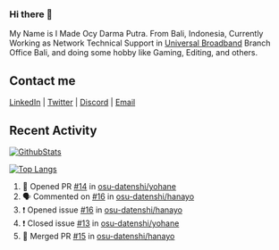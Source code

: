 ### Hi there 👋

My Name is I Made Ocy Darma Putra. From Bali, Indonesia, Currently Working as Network Technical Support in [Universal Broadband](https://universal.net.id) Branch Office Bali, and doing some hobby like Gaming, Editing, and others.

## Contact me

[LinkedIn](https://linkedin.com/in/troke) | [Twitter](https://twitter.com/darma_ochi) | [Discord](https://link.troke.id/discord) | <a href="mailto:ochi@troke.id">Email</a> 

## Recent Activity

[![GithubStats](https://github-readme-stats.vercel.app/api?username=troke12&show_icons=true)](https://github.com/troke12)

[![Top Langs](https://github-readme-stats.vercel.app/api/top-langs/?username=troke12&layout=compact)](https://github.com/anuraghazra/github-readme-stats)

<!--START_SECTION:activity-->
1. 💪 Opened PR [#14](https://github.com/osu-datenshi/yohane/pull/14) in [osu-datenshi/yohane](https://github.com/osu-datenshi/yohane)
2. 🗣 Commented on [#16](https://github.com/osu-datenshi/hanayo/issues/16) in [osu-datenshi/hanayo](https://github.com/osu-datenshi/hanayo)
3. ❗️ Opened issue [#16](https://github.com/osu-datenshi/hanayo/issues/16) in [osu-datenshi/hanayo](https://github.com/osu-datenshi/hanayo)
4. ❗️ Closed issue [#13](https://github.com/osu-datenshi/yohane/issues/13) in [osu-datenshi/yohane](https://github.com/osu-datenshi/yohane)
5. 🎉 Merged PR [#15](https://github.com/osu-datenshi/hanayo/pull/15) in [osu-datenshi/hanayo](https://github.com/osu-datenshi/hanayo)
<!--END_SECTION:activity-->

